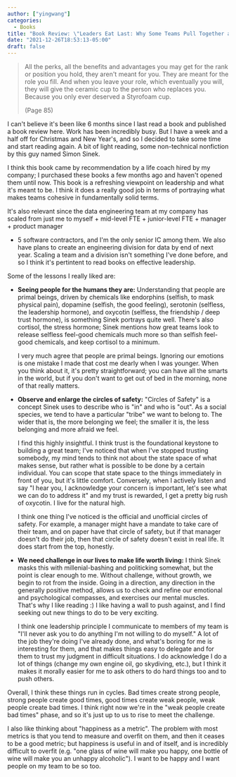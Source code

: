 ```yaml
---
author: ["yingwang"]
categories:
  - Books
title: "Book Review: \"Leaders Eat Last: Why Some Teams Pull Together and Others Don't\", by Simon Sinek"
date: "2021-12-26T18:53:13-05:00"
draft: false
---
```


> All the perks, all the benefits and advantages you may get for the rank or
> position you hold, they aren't meant for you. They are meant for the role you
> fill. And when you leave your role, which eventually you will, they will give
> the ceramic cup to the person who replaces you. Because you only ever deserved
> a Styrofoam cup.
>
> (Page 85)

I can't believe it's been like 6 months since I last read a book and published a
book review here. Work has been incredibly busy. But I have a week and a half
off for Christmas and New Year's, and so I decided to take some time and start
reading again. A bit of light reading, some non-technical nonfiction by this guy
named Simon Sinek.

I think this book came by recommendation by a life coach hired by my company; I
purchased these books a few months ago and haven't opened them until now. This
book is a refreshing viewpoint on leadership and what it's meant to be. I think
it does a really good job in terms of portraying what makes teams cohesive in
fundamentally solid terms.

It's also relevant since the data engineering team at my company has scaled from
just me to myself + mid-level FTE + junior-level FTE + manager + product manager
+ 5 software contractors, and I'm the only senior IC among them. We also have
  plans to create an engineering division for data by end of next year. Scaling
  a team and a division isn't something I've done before, and so I think it's
  pertintent to read books on effective leadership.

Some of the lessons I really liked are:

- **Seeing people for the humans they are:** Understanding that people are
  primal beings, driven by chemicals like endorphins (selfish, to mask physical
  pain), dopamine (selfish, the good feeling), serotonin (selfless, the
  leadership hormone), and oxycotin (selfless, the friendship / deep trust
  hormone), is something Sinek portrays quite well. There's also cortisol, the
  stress hormone; Sinek mentions how great teams look to release selfless
  feel-good chemicals much more so than selfish feel-good chemicals, and keep
  cortisol to a minimum.

  I very much agree that people are primal beings. Ignoring our emotions is one
  mistake I made that cost me dearly when I was younger. When you think about
  it, it's pretty straightforward; you can have all the smarts in the world, but
  if you don't want to get out of bed in the morning, none of that really
  matters.

- **Observe and enlarge the circles of safety:** "Circles of Safety" is a
  concept Sinek uses to describe who is "in" and who is "out". As a social
  species, we tend to have a particular "tribe" we want to belong to. The wider
  that is, the more belonging we feel; the smaller it is, the less belonging and
  more afraid we feel.

  I find this highly insightful. I think trust is the foundational keystone to
  building a great team; I've noticed that when I've stopped trusting somebody,
  my mind tends to think not about the state space of what makes sense, but
  rather what is possible to be done by a certain individual. You can scope that
  state space to the things immediately in front of you, but it's little
  comfort. Conversely, when I actively listen and say "I hear you, I acknowledge
  your concern is important, let's see what we can do to address it" and my
  trust is rewarded, I get a pretty big rush of oxycotin. I live for the natural
  high.

  I think one thing I've noticed is the official and unofficial circles of
  safety. For example, a manager might have a mandate to take care of their
  team, and on paper have that circle of safety, but if that manager doesn't do
  their job, then that circle of safety doesn't exist in real life. It does
  start from the top, honestly.

- **We need challenge in our lives to make life worth living:** I think Sinek
  masks this with millenial-bashing and politicking somewhat, but the point is
  clear enough to me. Without challenge, without growth, we begin to rot from
  the inside. Going in a direction, any direction in the generally positive
  method, allows us to check and refine our emotional and psychological
  compasses, and exercises our mental muscles. That's why I like reading :) I
  like having a wall to push against, and I find seeking out new things to do to
  be very exciting.

  I think one leadership principle I communicate to members of my team is "I'll
  never ask you to do anything I'm not willing to do myself." A lot of the job
  they're doing I've already done, and what's boring for me is interesting for
  them, and that makes things easy to delegate and for them to trust my judgment
  in difficult situations. I do acknowledge I do a lot of things (change my own
  engine oil, go skydiving, etc.), but I think it makes it morally easier for me
  to ask others to do hard things too and to push others.

Overall, I think these things run in cycles. Bad times create strong people,
strong people create good times, good times create weak people, weak people
create bad times. I think right now we're in the "weak people create bad times"
phase, and so it's just up to us to rise to meet the challenge.

I also like thinking about "happiness as a metric". The problem with most
metrics is that you tend to measure and overfit on them, and then it ceases to
be a good metric; but happiness is useful in and of itself, and is incredibly
difficult to overfit (e.g. "one glass of wine will make you happy, one bottle of
wine will make you an unhappy alcoholic"). I want to be happy and I want people
on my team to be so too.
